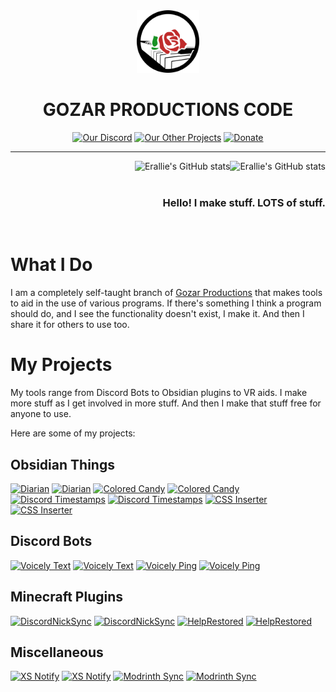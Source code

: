 <div align="center">
<a href="https://gozarproductions.com" target="_blank"><img src="https://raw.githubusercontent.com/Erallie/Gozar-Productions-Website/refs/heads/main/src/lib/images/gozar-productions-logo.svg" width="100px" height="100px"></a>

# GOZAR PRODUCTIONS CODE

[![Our Discord](https://img.shields.io/discord/1102582171207741480?style=for-the-badge&logo=discord&logoColor=ffffff&label=Our%20Discord&color=5865F2)](https://discord.gozarproductions.com)
[![Our Other Projects](https://img.shields.io/badge/Our%20Other%20Projects-%E2%9D%A4-563294?style=for-the-badge&logo=data%3Aimage%2Fwebp%3Bbase64%2CUklGRu4DAABXRUJQVlA4WAoAAAAQAAAAHwAAHwAAQUxQSGABAAABgFtbm5volyZTA%2BtibzK2H0w5sDkmhe3GmxrwxGg0839r%2FvkkOogIBW7bKB0c4%2BARYihzIqfd6dfO%2B%2B3XtHsq4jJhlIvcDRcgNB%2FeieQETorBHgghRtUYqwDs%2B4U4IpcvUB%2BVUPSK54uEnTwsUJoar2DeMpzLxQpeG5DH8lxyyfLivVYAwPBbkWdOBg3qFlqiLy679iHy9UDKMZRXmYxpCcusayTHG01K%2FEtatYWuj7oI9hL4BxsxVwhoP2mlAJJ%2BuuAflc6%2BEUCQTCX9EV87xBR2H75NxLZSpWiwzqdIm7ZO7uB3oEgZKbD9Nt3EmHweEPH1t1GNsZUbKeisiwjyTm5fA3SO1yCrADZXrV2PZQJPL1tjN4%2BxUL9ie1mJobzOnDwSx6ILiF%2FW%2BTUR4tcHx0UaV75JXC1a4g6Ky5dLcTSuy9q4HhTieF64Hy1A3GHB8gLLK2e92feuqnbfPK8IVlA4IGgCAACwDQCdASogACAAPk0cjEQioaEb%2BqwAKATEtgBOl7v9V3sHcA2wG4A3gD0APLP9jX9n%2F2jmqv5AZRh7J%2BN2fOx22iE%2F4TUsecFmY%2BSf1r%2BAP%2BTfzT%2FXdIB7KX7MtdIGr1A8H0jmrrfZvqButwOaYcLWYNRq5QgAAP7%2F%2FmIMpiVNn67QXpM1rrDmRS8Nr%2F6dhD%2Bq5e%2BM%2BAtUP1%2FxOj85Ol5y3ebjz%2BpHoOf%2FWW8a%2F2ojUaKVDkVqof%2Bv4f0f6ud8i58wusz%2Fyrj%2F%2BwnM3q0769dvK%2F%2BQe04xL49tkb9t6ylCqqezZtZGuGLJ%2F5iUrPqdYc%2F8VbYZfP%2FOpZP%2F4X4q%2BqS4gPOxzdINOe5PGv%2F0TS%2FJRf4LlFrFkrWtxlS8n40grV%2BKUu%2FiwzdQzImvwH81FxL1bZyTSsrYwMku1Pk9StTtWNjSR8ZWEYBH9eTn%2FvBERii5XaWOPJ%2FFVXtVQGbv%2BFRW5jbo9tfFDu%2BDHHf8LbgUd%2F8W8Id1AehBtRNsLQWbADmvF1QJU8x5tw%2FtTUwIoSaa%2F2jkcvyVHkAsb2qoIh1KF1pPdae%2BZaqjydy6nUa9agjrDk1G4pMhEUhH%2BV%2FIUe49MjhR%2FuxyFmwQ8dDogMyQ%2BdcSBa56Lwt1wyJ%2F22%2F5O98r6q6wiM63HyaYONd36W7br%2F0%2F6y2DZ3irAddj%2FRxntvr%2FbbChSYXAfEbO%2FD0G%2FFbMFqTHypodt9T6dAx%2BUjJYfHzFf%2FM3Ec%2FAtwbjc2gka6urN1MlSLb2VTS9Q5r8fkDzxZz6vu1OYUPUB1UFMIhYGvMATbxxoTmVhvpovzAc%2F8nbOjw3wAAA)](https://gozarproductions.com)
[![Donate](https://img.shields.io/badge/Donate-%24-563294?style=for-the-badge&logo=paypal&color=rgb(0%2C%2048%2C%20135))](https://www.paypal.com/donate/?hosted_button_id=PHHGM83BQZ8MA)

</div>

---

<div align="right">

<a href="https://github.com/Erallie#gh-dark-mode-only"><img align="right" alt="Erallie's GitHub stats" src="https://readme.gozarproductions.com/api?username=Erallie&show_icons=true&title_color=767adb&text_color=bebecc&border_color=3d444d&icon_color=767adb&ring_color=767adb&bg_color=00000000#gh-dark-mode-only)](https://github.com/Erallie#gh-dark-mode-only"></a>
<a href="https://github.com/Erallie#gh-light-mode-only"><img align="right" alt="Erallie's GitHub stats" src="https://readme.gozarproductions.com/api?username=Erallie&show_icons=true&title_color=767adb&text_color=444559&icon_color=767adb&ring_color=767adb&bg_color=00000000&border_color=d1d9e0#gh-light-mode-only)](https://github.com/Erallie#gh-light-mode-only"></a>

<br>
<br>

### Hello! I make stuff. **LOTS** of stuff.
<br clear="right">
</div>

# What I Do
I am a completely self-taught branch of [Gozar Productions](https://gozarproductions.com) that makes tools to aid in the use of various programs. If there's something I think a program should do, and I see the functionality doesn't exist, I make it. And then I share it for others to use too.
# My Projects
My tools range from Discord Bots to Obsidian plugins to VR aids. I make more stuff as I get involved in more stuff. And then I make that stuff free for anyone to use.

Here are some of my projects:
## Obsidian Things
[![Diarian](https://readme.gozarproductions.com/api/pin/?username=Erallie&repo=diarian&title_color=767adb&text_color=bebecc&border_color=3d444d&icon_color=767adb&bg_color=00000000&description_lines_count=2#gh-dark-mode-only)](https://github.com/Erallie/diarian#gh-dark-mode-only)
[![Diarian](https://readme.gozarproductions.com/api/pin/?username=Erallie&repo=diarian&title_color=767adb&text_color=444559&icon_color=767adb&bg_color=00000000&description_lines_count=2&border_color=d1d9e0#gh-light-mode-only)](https://github.com/Erallie/diarian#gh-light-mode-only)
[![Colored Candy](https://readme.gozarproductions.com/api/pin/?username=Erallie&repo=colored-candy&title_color=767adb&text_color=bebecc&border_color=3d444d&icon_color=767adb&bg_color=00000000&description_lines_count=2#gh-dark-mode-only)](https://github.com/Erallie/colored-candy#gh-dark-mode-only)
[![Colored Candy](https://readme.gozarproductions.com/api/pin/?username=Erallie&repo=colored-candy&title_color=767adb&text_color=444559&icon_color=767adb&bg_color=00000000&description_lines_count=2&border_color=d1d9e0#gh-light-mode-only)](https://github.com/Erallie/colored-candy#gh-light-mode-only)
[![Discord Timestamps](https://readme.gozarproductions.com/api/pin/?username=Erallie&repo=discord-timestamps&title_color=767adb&text_color=bebecc&border_color=3d444d&icon_color=767adb&bg_color=00000000&description_lines_count=2#gh-dark-mode-only)](https://github.com/Erallie/discord-timestamps#gh-dark-mode-only)
[![Discord Timestamps](https://readme.gozarproductions.com/api/pin/?username=Erallie&repo=discord-timestamps&title_color=767adb&text_color=444559&icon_color=767adb&bg_color=00000000&description_lines_count=2&border_color=d1d9e0#gh-light-mode-only)](https://github.com/Erallie/discord-timestamps#gh-light-mode-only)
[![CSS Inserter](https://readme.gozarproductions.com/api/pin/?username=Erallie&repo=css-inserter&title_color=767adb&text_color=bebecc&border_color=3d444d&icon_color=767adb&bg_color=00000000&description_lines_count=2#gh-dark-mode-only)](https://github.com/Erallie/css-inserter#gh-dark-mode-only)
[![CSS Inserter](https://readme.gozarproductions.com/api/pin/?username=Erallie&repo=css-inserter&title_color=767adb&text_color=444559&icon_color=767adb&bg_color=00000000&description_lines_count=2&border_color=d1d9e0#gh-light-mode-only)](https://github.com/Erallie/css-inserter#gh-light-mode-only)
## Discord Bots
[![Voicely Text](https://readme.gozarproductions.com/api/pin/?username=Erallie&repo=voicely-text&title_color=767adb&text_color=bebecc&border_color=3d444d&icon_color=767adb&bg_color=00000000#gh-dark-mode-only)](https://github.com/Erallie/voicely-text#gh-dark-mode-only)
[![Voicely Text](https://readme.gozarproductions.com/api/pin/?username=Erallie&repo=voicely-text&title_color=767adb&text_color=444559&icon_color=767adb&bg_color=00000000&border_color=d1d9e0#gh-light-mode-only)](https://github.com/Erallie/voicely-text#gh-light-mode-only)
[![Voicely Ping](https://readme.gozarproductions.com/api/pin/?username=Erallie&repo=voicely-ping&title_color=767adb&text_color=bebecc&border_color=3d444d&icon_color=767adb&bg_color=00000000#gh-dark-mode-only)](https://github.com/Erallie/voicely-ping#gh-dark-mode-only)
[![Voicely Ping](https://readme.gozarproductions.com/api/pin/?username=Erallie&repo=voicely-ping&title_color=767adb&text_color=444559&icon_color=767adb&bg_color=00000000&border_color=d1d9e0#gh-light-mode-only)](https://github.com/Erallie/voicely-ping#gh-light-mode-only)
## Minecraft Plugins
[![DiscordNickSync](https://readme.gozarproductions.com/api/pin/?username=Erallie&repo=discord-nick-sync&title_color=767adb&text_color=bebecc&border_color=3d444d&icon_color=767adb&bg_color=00000000&description_lines_count=2#gh-dark-mode-only)](https://github.com/Erallie/discord-nick-sync#gh-dark-mode-only)
[![DiscordNickSync](https://readme.gozarproductions.com/api/pin/?username=Erallie&repo=discord-nick-sync&title_color=767adb&text_color=444559&icon_color=767adb&bg_color=00000000&description_lines_count=2&border_color=d1d9e0#gh-light-mode-only)](https://github.com/Erallie/discord-nick-sync#gh-light-mode-only)
[![HelpRestored](https://readme.gozarproductions.com/api/pin/?username=Erallie&repo=help-restored&title_color=767adb&text_color=bebecc&border_color=3d444d&icon_color=767adb&bg_color=00000000&description_lines_count=2#gh-dark-mode-only)](https://github.com/Erallie/help-restored#gh-dark-mode-only)
[![HelpRestored](https://readme.gozarproductions.com/api/pin/?username=Erallie&repo=help-restored&title_color=767adb&text_color=444559&icon_color=767adb&bg_color=00000000&description_lines_count=2&border_color=d1d9e0#gh-light-mode-only)](https://github.com/Erallie/help-restored#gh-light-mode-only)
## Miscellaneous
[![XS Notify](https://readme.gozarproductions.com/api/pin/?username=Erallie&repo=xs-notify&title_color=767adb&text_color=bebecc&border_color=3d444d&icon_color=767adb&bg_color=00000000&description_lines_count=2#gh-dark-mode-only)](https://github.com/Erallie/xs-notify#gh-dark-mode-only)
[![XS Notify](https://readme.gozarproductions.com/api/pin/?username=Erallie&repo=xs-notify&title_color=767adb&text_color=444559&icon_color=767adb&bg_color=00000000&border_color=d1d9e0&description_lines_count=2#gh-light-mode-only)](https://github.com/Erallie/xs-notify#gh-light-mode-only)
[![Modrinth Sync](https://readme.gozarproductions.com/api/pin/?username=Erallie&repo=modrinth-sync&title_color=767adb&text_color=bebecc&border_color=3d444d&icon_color=767adb&bg_color=00000000&description_lines_count=2#gh-dark-mode-only)](https://github.com/Erallie/modrinth-sync#gh-dark-mode-only)
[![Modrinth Sync](https://readme.gozarproductions.com/api/pin/?username=Erallie&repo=modrinth-sync&title_color=767adb&text_color=444559&icon_color=767adb&bg_color=00000000&border_color=d1d9e0&description_lines_count=2#gh-light-mode-only)](https://github.com/Erallie/modrinth-sync#gh-light-mode-only)
